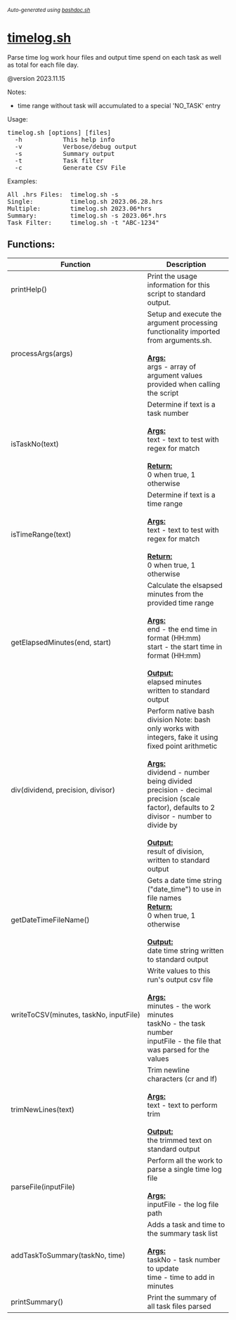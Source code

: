 <small><i>Auto-generated using [bashdoc.sh](https://github.com/alejandro-godinez/UsefulScripts/blob/trunk/bashdoc/bashdoc.sh)</i></small>
# [timelog.sh](../timelog.sh)

Parse time log work hour files and output time spend on each task as well as total for
each file day.

@version 2023.11.15

Notes:<br>
- time range without task will accumulated to a special 'NO_TASK' entry

Usage:<br>
<pre>
timelog.sh [options] [files]
  -h           This help info
  -v           Verbose/debug output
  -s           Summary output
  -t           Task filter
  -c           Generate CSV File
</pre>

Examples:
<pre>
All .hrs Files:  timelog.sh -s
Single:          timelog.sh 2023.06.28.hrs
Multiple:        timelog.sh 2023.06*hrs
Summary:         timelog.sh -s 2023.06*.hrs
Task Filter:     timelog.sh -t "ABC-1234"
</pre>


## Functions:
| Function | Description |
|----------|-------------|
| printHelp() | Print the usage information for this script to standard output.   |
| processArgs(args) | Setup and execute the argument processing functionality imported from arguments.sh.    <br><br><u><b>Args:</b></u><br>args - array of argument values provided when calling the script  <br> |
| isTaskNo(text) | Determine if text is a task number    <br><br><u><b>Args:</b></u><br>text - text to test with regex for match  <br><br><u><b>Return:</b></u><br>0 when true, 1 otherwise  <br> |
| isTimeRange(text) | Determine if text is a time range    <br><br><u><b>Args:</b></u><br>text - text to test with regex for match  <br><br><u><b>Return:</b></u><br>0 when true, 1 otherwise  <br> |
| getElapsedMinutes(end,&nbsp;start) | Calculate the elsapsed minutes from the provided time range    <br><br><u><b>Args:</b></u><br>end - the end time in format (HH:mm)  <br>start - the start time in format (HH:mm)  <br><br><u><b>Output:</b></u><br>elapsed minutes written to standard output  <br> |
| div(dividend,&nbsp;precision,&nbsp;divisor) | Perform native bash division  Note: bash only works with integers, fake it using fixed point arithmetic    <br><br><u><b>Args:</b></u><br>dividend - number being divided  <br>precision - decimal precision (scale factor), defaults to 2  <br>divisor - number to divide by  <br><br><u><b>Output:</b></u><br>result of division, written to standard output  <br> |
| getDateTimeFileName() | Gets a date time string ("date_time") to use in file names   <br><u><b>Return:</b></u><br>0 when true, 1 otherwise  <br><br><u><b>Output:</b></u><br>date time string written to standard output  <br> |
| writeToCSV(minutes,&nbsp;taskNo,&nbsp;inputFile) | Write values to this run's output csv file   <br><br><u><b>Args:</b></u><br>minutes - the work minutes  <br>taskNo - the task number  <br>inputFile - the file that was parsed for the values  <br> |
| trimNewLines(text) | Trim newline characters (cr and lf)    <br><br><u><b>Args:</b></u><br>text - text to perform trim  <br><br><u><b>Output:</b></u><br>the trimmed text on standard output  <br> |
| parseFile(inputFile) | Perform all the work to parse a single time log file    <br><br><u><b>Args:</b></u><br>inputFile - the log file path  <br> |
| addTaskToSummary(taskNo,&nbsp;time) | Adds a task and time to the summary task list    <br><br><u><b>Args:</b></u><br>taskNo - task number to update  <br>time - time to add in minutes  <br> |
| printSummary() | Print the summary of all task files parsed   |
